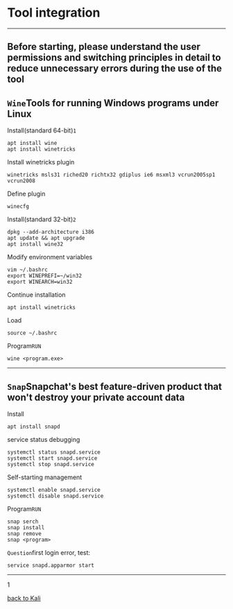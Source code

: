 # Tool integration
--------------------------------------------
Before starting, please understand the user permissions and switching principles in detail to reduce unnecessary errors during the use of the tool
--------------------------------------------

## `Wine`Tools for running Windows programs under Linux
Install(standard 64-bit)`1`

    apt install wine
    apt install winetricks
Install winetricks plugin

    winetricks msls31 riched20 richtx32 gdiplus ie6 msxml3 vcrun2005sp1 vcrun2008
Define plugin

    winecfg
Install(standard 32-bit)`2`

    dpkg --add-architecture i386
    apt update && apt upgrade
    apt install wine32
Modify environment variables
    
    vim ~/.bashrc
    export WINEPREFI=~/win32
    export WINEARCH=win32
Continue installation
    
    apt install winetricks
Load

    source ~/.bashrc
Program`RUN`

    wine <program.exe>

--------------------------------------------

## `Snap`Snapchat's best feature-driven product that won't destroy your private account data
Install

    apt install snapd
service status debugging

    systemctl status snapd.service
    systemctl start snapd.service
    systemctl stop snapd.service
Self-starting management

    systemctl enable snapd.service
    systemctl disable snapd.service
Program`RUN`

    snap serch
    snap install
    snap remove
    snap <program>
`Question`first login error, test:

    service snapd.apparmor start
--------------------------------------------

1

[back to Kali](https://github.com/pro1tocol/Linux-Novice-Function/tree/main/Kali)
